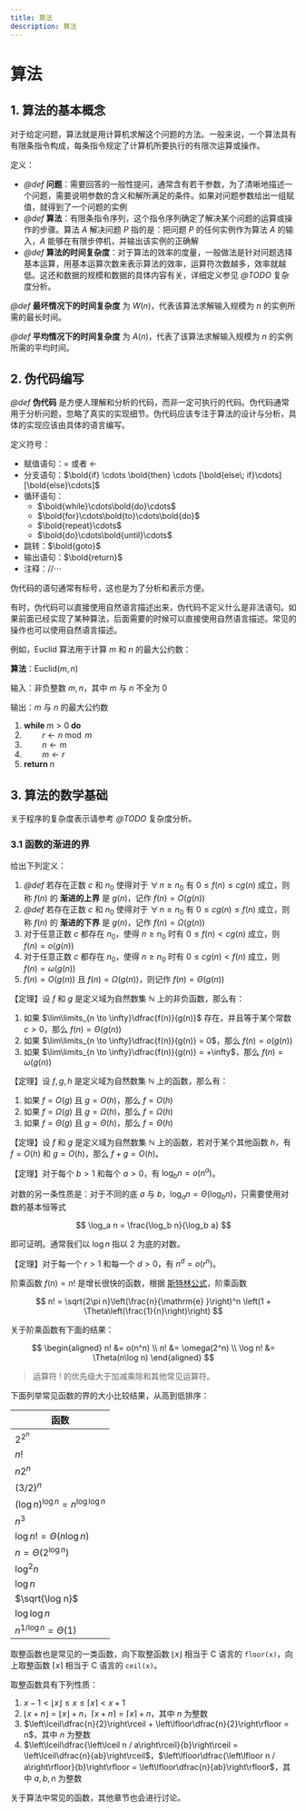 ```yaml
---
title: 算法
description: 算法
---
```


# 算法

## 1. 算法的基本概念

对于给定问题，算法就是用计算机求解这个问题的方法。一般来说，一个算法具有有限条指令构成，每条指令规定了计算机所要执行的有限次运算或操作。

定义：
- *@def* **问题**：需要回答的一般性提问，通常含有若干参数，为了清晰地描述一个问题，需要说明参数的含义和解所满足的条件。如果对问题参数给出一组赋值，就得到了一个问题的实例
- *@def* **算法**：有限条指令序列，这个指令序列确定了解决某个问题的运算或操作的步骤。算法 $A$ 解决问题 $P$ 指的是：把问题 $P$ 的任何实例作为算法 $A$ 的输入，$A$ 能够在有限步停机，并输出该实例的正确解
- *@def* **算法的时间复杂度**：对于算法的效率的度量，一般做法是针对问题选择基本运算，用基本运算次数来表示算法的效率，运算符次数越多，效率就越低。这还和数据的规模和数据的具体内容有关，详细定义参见 *@TODO* 复杂度分析。

*@def* **最坏情况下的时间复杂度** 为 $W(n)$，代表该算法求解输入规模为 $n$ 的实例所需的最长时间。

*@def* **平均情况下的时间复杂度** 为 $A(n)$，代表了该算法求解输入规模为 $n$ 的实例所需的平均时间。

## 2. 伪代码编写

*@def* **伪代码** 是方便人理解和分析的代码，而非一定可执行的代码。伪代码通常用于分析问题，忽略了真实的实现细节。伪代码应该专注于算法的设计与分析，具体的实现应该由具体的语言编写。

定义符号：
- 赋值语句：$=$ 或者 $\gets$
- 分支语句：$\bold{if} \cdots \bold{then} \cdots [\bold{else\; if}\cdots][\bold{else}\cdots]$
- 循环语句：
    - $\bold{while}\cdots\bold{do}\cdots$
    - $\bold{for}\cdots\bold{to}\cdots\bold{do}$
    - $\bold{repeat}\cdots$
    - $\bold{do}\cdots\bold{until}\cdots$
- 跳转：$\bold{goto}$
- 输出语句：$\bold{return}$
- 注释：$\text{//} \cdots$

伪代码的语句通常有标号，这也是为了分析和表示方便。

有时，伪代码可以直接使用自然语言描述出来，伪代码不定义什么是非法语句。如果前面已经实现了某种算法，后面需要的时候可以直接使用自然语言描述。常见的操作也可以使用自然语言描述。

例如，$\mathrm{Euclid}$ 算法用于计算 $m$ 和 $n$ 的最大公约数：

**算法**：$\mathrm{Euclid}(m,\,n)$

输入：非负整数 $m,\,n$，其中 $m$ 与 $n$ 不全为 $0$

输出：$m$ 与 $n$ 的最大公约数

1. $\textbf{while } m > 0 \textbf{ do}$
2. $\qquad r \gets n \bmod m$
3. $\qquad n \gets m$
4. $\qquad m \gets r$
5. $\textbf{return } n$

## 3. 算法的数学基础

关于程序的复杂度表示请参考 *@TODO* 复杂度分析。

### 3.1 函数的渐进的界

给出下列定义：
1. *@def* 若存在正数 $c$ 和 $n_0$ 使得对于 $\forall\,n \geqslant n_0$ 有 $0 \leqslant f(n) \leqslant cg(n)$ 成立，则称 $f(n)$ 的 **渐进的上界** 是 $g(n)$，记作 $f(n) = O(g(n))$
2. *@def* 若存在正数 $c$ 和 $n_0$ 使得对于 $\forall\,n \geqslant n_0$ 有 $0 \leqslant cg(n) \leqslant f(n)$ 成立，则称 $f(n)$ 的 **渐进的下界** 是 $g(n)$，记作 $f(n) = \Omega(g(n))$
3. 对于任意正数 $c$ 都存在 $n_0$，使得 $n \geqslant n_0$ 时有 $0 \leqslant f(n) < cg(n)$ 成立，则 $f(n) = o(g(n))$
4. 对于任意正数 $c$ 都存在 $n_0$，使得 $n \geqslant n_0$ 时有 $0 \leqslant cg(n) < f(n)$ 成立，则 $f(n) = \omega(g(n))$
5. $f(n) = O(g(n))$ 且 $f(n) = \Omega(g(n))$，则记作 $f(n) = \Theta(g(n))$

【定理】设 $f$ 和 $g$ 是定义域为自然数集 $\mathbb{N}$ 上的非负函数，那么有：
1. 如果 $\lim\limits_{n \to \infty}\dfrac{f(n)}{g(n)}$ 存在，并且等于某个常数 $c > 0$，那么 $f(n) = \Theta(g(n))$
2. 如果 $\lim\limits_{n \to \infty}\dfrac{f(n)}{g(n)} = 0$，那么 $f(n) = o(g(n))$
3. 如果 $\lim\limits_{n \to \infty}\dfrac{f(n)}{g(n)} = +\infty$，那么 $f(n) = \omega(g(n))$

【定理】设 $f,\,g,\,h$ 是定义域为自然数集 $\mathbb{N}$ 上的函数，那么有：
1. 如果 $f = O(g)$ 且 $g = O(h)$，那么 $f = O(h)$
2. 如果 $f = \Omega(g)$ 且 $g = \Omega(h)$，那么 $f = \Omega(h)$
3. 如果 $f = \Theta(g)$ 且 $g = \Theta(h)$，那么 $f = \Theta(h)$

【定理】设 $f$ 和 $g$ 是定义域为自然数集 $\mathbb{N}$ 上的函数，若对于某个其他函数 $h$，有 $f = O(h)$ 和 $g = O(h)$，那么 $f + g = O(h)$。

【定理】对于每个 $b > 1$ 和每个 $a > 0$，有 $\log_b n = o(n^a)$。

对数的另一条性质是：对于不同的底 $a$ 与 $b$，$\log_a n = \Theta(\log_b n)$，只需要使用对数的基本恒等式

$$
\log_a n = \frac{\log_b n}{\log_b a}
$$

即可证明。通常我们以 $\log n$ 指以 $2$ 为底的对数。

【定理】对于每一个 $r > 1$ 和每一个 $d > 0$，有 $n^d = o(r^n)$。

阶乘函数 $f(n) = n!$ 是增长很快的函数，根据 [斯特林公式](../combinatorics/stirling-numbers.md)，阶乘函数

$$
n! = \sqrt{2\pi n}\left(\frac{n}{\mathrm{e} }\right)^n
\left(1 + \Theta\left(\frac{1}{n}\right)\right)
$$

关于阶乘函数有下面的结果：

$$
\begin{aligned}
    n! &= o(n^n) \\
    n! &= \omega(2^n) \\
    \log n! &= \Theta(n\log n)
\end{aligned}
$$

> 运算符 $!$ 的优先级大于加减乘除和其他常见运算符。

下面列举常见函数的界的大小比较结果，从高到低排序：

| 函数                                 |
| ------------------------------------ |
| $2^{2^n}$                            |
| $n!$                                 |
| $n2^n$                               |
| $(3/2)^n$                            |
| $(\log n)^{\log n} = n^{\log\log n}$ |
| $n^3$                                |
| $\log n! = \Theta(n\log n)$          |
| $n = \Theta(2^{\log n})$             |
| $\log^2 n$                           |
| $\log n$                             |
| $\sqrt{\log n}$                      |
| $\log \log n$                        |
| $n^{1/\log n} = \Theta(1)$           |

取整函数也是常见的一类函数，向下取整函数 $\lfloor x\rfloor$ 相当于 C 语言的 `floor(x)`，向上取整函数 $\lceil x\rceil$ 相当于 C 语言的 `ceil(x)`。

取整函数具有下列性质：
1. $x - 1 < \lfloor x \rfloor \leqslant x \leqslant \lceil x\rceil < x + 1$
2. $\lfloor x + n\rfloor = \lfloor x\rfloor + n$，$\lceil x + n\rceil = \lceil x\rceil + n$，其中 $n$ 为整数
3. $\left\lceil\dfrac{n}{2}\right\rceil + \left\lfloor\dfrac{n}{2}\right\rfloor = n$，其中 $n$ 为整数
4. $\left\lceil\dfrac{\left\lceil n / a\right\rceil}{b}\right\rceil = \left\lceil\dfrac{n}{ab}\right\rceil$，$\left\lfloor\dfrac{\left\lfloor n / a\right\rfloor}{b}\right\rfloor = \left\lfloor\dfrac{n}{ab}\right\rfloor$，其中 $a,\,b,\,n$ 为整数

关于算法中常见的函数，其他章节也会进行讨论。
